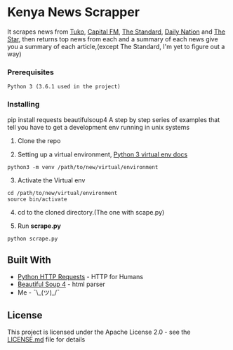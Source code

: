 # Kenya News Scrapper

It scrapes news from [Tuko](https:www.tuko.co.ke), [Capital FM](http://www.capitalfm.co.ke/), [The Standard](https://www.standardmedia.co.ke/), [Daily Nation](http://www.nation.co.ke/news) and [The Star](http://www.the-star.co.ke/), then returns top news from each and a summary of each news give you a summary of each article,(except The Standard, I'm yet to figure out a way)

### Prerequisites

```
Python 3 (3.6.1 used in the project)
```

### Installing
pip install requests beautifulsoup4
A step by step series of examples that tell you have to get a development env running in unix systems

1. Clone the repo


2. Setting up a virtual environment, [Python 3 virtual env docs](https://docs.python.org/3/library/venv.html)

```
python3 -m venv /path/to/new/virtual/environment
```

3. Activate the Virtual env

```
cd /path/to/new/virtual/environment
source bin/activate
```
4. cd to the cloned directory.(The one with scape.py)

5. Run __scrape.py__

```
python scrape.py
```


## Built With

* [Python HTTP Requests](https://github.com/kennethreitz/requests/) - HTTP for Humans
* [Beautiful Soup 4](https://www.crummy.com/software/BeautifulSoup/) - html parser
* Me - ¯\\\_(ツ)_/¯

## License

This project is licensed under the Apache License 2.0 - see the [LICENSE.md](LICENSE.md) file for details

